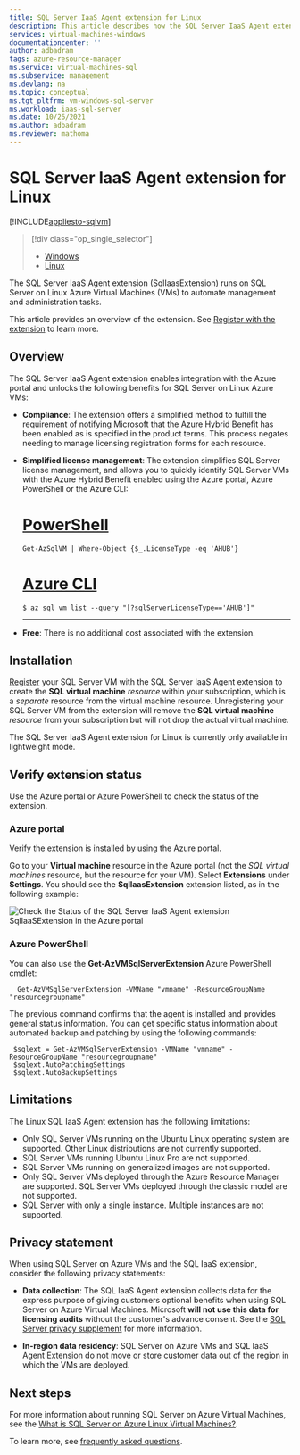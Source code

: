 ```yaml
---
title: SQL Server IaaS Agent extension for Linux
description: This article describes how the SQL Server IaaS Agent extension helps automate management specific administration tasks of SQL Server on Linux Azure VMs. 
services: virtual-machines-windows
documentationcenter: ''
author: adbadram
tags: azure-resource-manager
ms.service: virtual-machines-sql
ms.subservice: management
ms.devlang: na
ms.topic: conceptual
ms.tgt_pltfrm: vm-windows-sql-server
ms.workload: iaas-sql-server
ms.date: 10/26/2021 
ms.author: adbadram
ms.reviewer: mathoma
---
```

# SQL Server IaaS Agent extension for Linux
[!INCLUDE[appliesto-sqlvm](../../includes/appliesto-sqlvm.md)]

> [!div class="op_single_selector"]
> * [Windows](../windows/sql-server-iaas-agent-extension-automate-management.md)
> * [Linux](sql-server-iaas-agent-extension-linux.md)

The SQL Server IaaS Agent extension (SqlIaasExtension) runs on SQL Server on Linux Azure Virtual Machines (VMs) to automate management and administration tasks. 

This article provides an overview of the extension. See [Register with the extension](sql-iaas-agent-extension-register-vm-linux.md) to learn more. 


## Overview

The SQL Server IaaS Agent extension enables integration with the Azure portal and unlocks the following benefits for SQL Server on Linux Azure VMs: 

- **Compliance**: The extension offers a simplified method to fulfill the requirement of notifying Microsoft that the Azure Hybrid Benefit has been enabled as is specified in the product terms. This process negates needing to manage licensing registration forms for each resource.  

- **Simplified license management**: The extension simplifies SQL Server license management, and allows you to quickly identify SQL Server VMs with the Azure Hybrid Benefit enabled using the Azure portal, Azure PowerShell or the Azure CLI: 

   # [PowerShell](#tab/azure-powershell)

   ```powershell-interactive
   Get-AzSqlVM | Where-Object {$_.LicenseType -eq 'AHUB'}
   ```

   # [Azure CLI](#tab/azure-cli)

   ```azurecli-interactive
   $ az sql vm list --query "[?sqlServerLicenseType=='AHUB']"
   ```
   ---

- **Free**: There is no additional cost associated with the extension. 



## Installation

[Register](sql-iaas-agent-extension-register-vm-linux.md) your SQL Server VM with the SQL Server IaaS Agent extension to create the **SQL virtual machine** _resource_ within your subscription, which is a _separate_ resource from the virtual machine resource. Unregistering your SQL Server VM from the extension will remove the **SQL virtual machine** _resource_ from your subscription but will not drop the actual virtual machine.

The SQL Server IaaS Agent extension for Linux is currently only available in lightweight mode. 


## Verify extension status

Use the Azure portal or Azure PowerShell to check the status of the extension. 

### Azure portal

Verify the extension is installed by using the Azure portal. 

Go to your **Virtual machine** resource in the Azure portal (not the *SQL virtual machines* resource, but the resource for your VM). Select **Extensions** under **Settings**. You should see the **SqlIaasExtension** extension listed, as in the following example: 

![Check the Status of the SQL Server IaaS Agent extension SqlIaaSExtension in the Azure portal](../windows/media/sql-server-iaas-agent-extension-automate-management/azure-rm-sql-server-iaas-agent-portal.png)




### Azure PowerShell

You can also use the **Get-AzVMSqlServerExtension** Azure PowerShell cmdlet:

```powershell-interactive
  Get-AzVMSqlServerExtension -VMName "vmname" -ResourceGroupName "resourcegroupname"
```

The previous command confirms that the agent is installed and provides general status information. You can get specific status information about automated backup and patching by using the following commands:

```powershell-interactive
 $sqlext = Get-AzVMSqlServerExtension -VMName "vmname" -ResourceGroupName "resourcegroupname"
 $sqlext.AutoPatchingSettings
 $sqlext.AutoBackupSettings
```

## Limitations

The Linux SQL IaaS Agent extension has the following limitations: 

- Only SQL Server VMs running on the Ubuntu Linux operating system are supported. Other Linux distributions are not currently supported.
- SQL Server VMs running Ubuntu Linux Pro are not supported.
- SQL Server VMs running on generalized images are not supported.
- Only SQL Server VMs deployed through the Azure Resource Manager are supported. SQL Server VMs deployed through the classic model are not supported. 
- SQL Server with only a single instance. Multiple instances are not supported. 

## <a id="in-region-data-residency"></a> Privacy statement

When using SQL Server on Azure VMs and the SQL IaaS extension, consider the following privacy statements: 

- **Data collection**:  The SQL IaaS Agent extension collects data for the express purpose of giving customers optional benefits when using SQL Server on Azure Virtual Machines. Microsoft **will not use this data for licensing audits** without the customer's advance consent. See the [SQL Server privacy supplement](/sql/sql-server/sql-server-privacy#non-personal-data) for more information.

- **In-region data residency**: SQL Server on Azure VMs and SQL IaaS Agent Extension do not move or store customer data out of the region in which the VMs are deployed. 


## Next steps

For more information about running SQL Server on Azure Virtual Machines, see the [What is SQL Server on Azure Linux Virtual Machines?](sql-server-on-linux-vm-what-is-iaas-overview.md).

To learn more, see [frequently asked questions](frequently-asked-questions-faq.yml).
